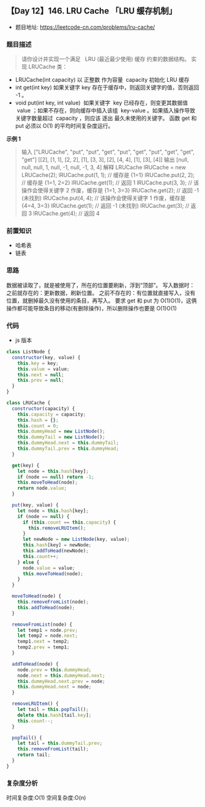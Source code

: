 ## 【Day 12】146. LRU Cache 「LRU 缓存机制」

- 题目地址: https://leetcode-cn.com/problems/lru-cache/

### 题目描述

> 请你设计并实现一个满足   LRU (最近最少使用) 缓存 约束的数据结构。
> 实现 LRUCache 类：

- LRUCache(int capacity) 以 正整数 作为容量  capacity 初始化 LRU 缓存
- int get(int key) 如果关键字 key 存在于缓存中，则返回关键字的值，否则返回 -1 。
- void put(int key, int value)  如果关键字  key 已经存在，则变更其数据值  value ；如果不存在，则向缓存中插入该组  key-value 。如果插入操作导致关键字数量超过  capacity ，则应该 逐出 最久未使用的关键字。
  函数 get 和 put 必须以 O(1) 的平均时间复杂度运行。

**示例 1**

> 输入
> ["LRUCache", "put", "put", "get", "put", "get", "put", "get", "get", "get"]
> [[2], [1, 1], [2, 2], [1], [3, 3], [2], [4, 4], [1], [3], [4]]
> 输出
> [null, null, null, 1, null, -1, null, -1, 3, 4]
> 解释
> LRUCache lRUCache = new LRUCache(2);
> lRUCache.put(1, 1); // 缓存是 {1=1}
> lRUCache.put(2, 2); // 缓存是 {1=1, 2=2}
> lRUCache.get(1); // 返回 1
> lRUCache.put(3, 3); // 该操作会使得关键字 2 作废，缓存是 {1=1, 3=3}
> lRUCache.get(2); // 返回 -1 (未找到)
> lRUCache.put(4, 4); // 该操作会使得关键字 1 作废，缓存是 {4=4, 3=3}
> lRUCache.get(1); // 返回 -1 (未找到)
> lRUCache.get(3); // 返回 3
> lRUCache.get(4); // 返回 4

### 前置知识

- 哈希表
- 链表

### 思路

数据被读取了，就是被使用了，所在的位置要刷新，浮到“顶部”。
写入数据时：
之前就存在的：更新数据，刷新位置。
之前不存在的：有位置就直接写入，没有位置，就删掉最久没有使用的条目，再写入。
要求 get 和 put 为 O(1)O(1)，这俩操作都可能导致条目的移动(有删除操作)，所以删除操作也要是 O(1)O(1)

### 代码

- js 版本

```js
class ListNode {
  constructor(key, value) {
    this.key = key;
    this.value = value;
    this.next = null;
    this.prev = null;
  }
}

class LRUCache {
  constructor(capacity) {
    this.capacity = capacity;
    this.hash = {};
    this.count = 0;
    this.dummyHead = new ListNode();
    this.dummyTail = new ListNode();
    this.dummyHead.next = this.dummyTail;
    this.dummyTail.prev = this.dummyHead;
  }

  get(key) {
    let node = this.hash[key];
    if (node == null) return -1;
    this.moveToHead(node);
    return node.value;
  }

  put(key, value) {
    let node = this.hash[key];
    if (node == null) {
      if (this.count == this.capacity) {
        this.removeLRUItem();
      }
      let newNode = new ListNode(key, value);
      this.hash[key] = newNode;
      this.addToHead(newNode);
      this.count++;
    } else {
      node.value = value;
      this.moveToHead(node);
    }
  }

  moveToHead(node) {
    this.removeFromList(node);
    this.addToHead(node);
  }

  removeFromList(node) {
    let temp1 = node.prev;
    let temp2 = node.next;
    temp1.next = temp2;
    temp2.prev = temp1;
  }

  addToHead(node) {
    node.prev = this.dummyHead;
    node.next = this.dummyHead.next;
    this.dummyHead.next.prev = node;
    this.dummyHead.next = node;
  }

  removeLRUItem() {
    let tail = this.popTail();
    delete this.hash[tail.key];
    this.count--;
  }

  popTail() {
    let tail = this.dummyTail.prev;
    this.removeFromList(tail);
    return tail;
  }
}
```

### 复杂度分析

时间复杂度:O(1)
空间复杂度:O(n)

